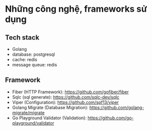 # Những công nghệ, frameworks sử dụng

## Tech stack
- Golang
- database: postgresql
- cache: redis
- message queue: redis

## Framework
- Fiber (HTTP Framework): https://github.com/gofiber/fiber
- Sqlc (sql generate): https://github.com/sqlc-dev/sqlc
- Viper (Configuration): https://github.com/spf13/viper
- Golang Migrate (Database Migration): https://github.com/golang-migrate/migrate
- Go Playground Validator (Validation): https://github.com/go-playground/validator
